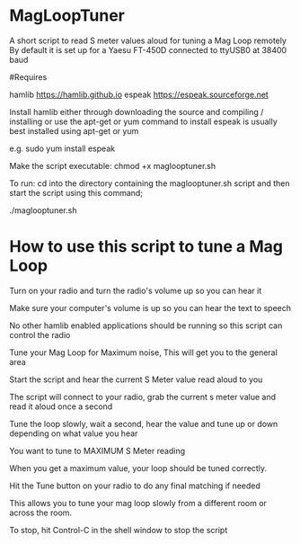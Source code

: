 # MagLoopTuner
A short script to read S meter values aloud for tuning a Mag Loop remotely
By default it is set up for a Yaesu FT-450D connected to ttyUSB0 at 38400 baud

#Requires

hamlib https://hamlib.github.io
espeak https://espeak.sourceforge.net

Install hamlib either through downloading the source and compiling / installing or use the apt-get or yum command to install
espeak is usually best installed using apt-get or yum  

e.g.
sudo yum install espeak

Make the script executable:
chmod +x maglooptuner.sh

To run:
cd into the directory containing the maglooptuner.sh script and then start the script using this command;

./maglooptuner.sh

# How to use this script to tune a Mag Loop
Turn on your radio and turn the radio's volume up so you can hear it

Make sure your computer's volume is up so you can hear the text to speech

No other hamlib enabled applications should be running so this script can control the radio

Tune your Mag Loop for Maximum noise, This will get you to the general area

Start the script and hear the current S Meter value read aloud to you

The script will connect to your radio, grab the current s meter value and read it aloud once a second

Tune the loop slowly, wait a second, hear the value and tune up or down depending on what value you hear

You want to tune to MAXIMUM S Meter reading

When you get a maximum value, your loop should be tuned correctly. 

Hit the Tune button on your radio to do any final matching if needed

This allows you to tune your mag loop slowly from a different room or across the room.

To stop, hit Control-C in the shell window to stop the script






